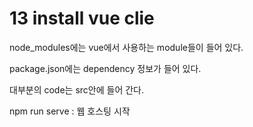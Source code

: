 # 13 install vue clie

node_modules에는 vue에서 사용하는 module들이 들어 있다.

package.json에는 dependency 정보가 들어 있다.

대부분의 code는 src안에 들어 간다.

npm run serve : 웹 호스팅 시작
